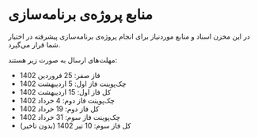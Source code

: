 # منابع پروژه‌ی برنامه‌سازی
در این مخزن اسناد و منابع موردنیاز برای انجام پروژه‌ی برنامه‌سازی پیشرفته در اختیار شما قرار می‌گیرد.

مهلت‌های ارسال به صورت زیر هستند:
* فاز صفر: 25 فروردین 1402
* چک‌پوینت فاز اول: 5 اردیبهشت 1402
* کل فاز اول: 15 اردیبهشت 1402
* چک‌پوینت فاز دوم: 4 خرداد 1402
* کل فاز دوم: 19 خرداد 1402
* چک‌پوینت فاز سوم: 31 خرداد 1402
* کل فاز سوم: 10 تیر 1402 (بدون تاخیر)
